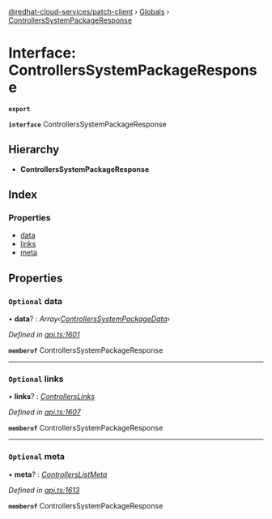 [@redhat-cloud-services/patch-client](../README.md) › [Globals](../globals.md) › [ControllersSystemPackageResponse](controllerssystempackageresponse.md)

# Interface: ControllersSystemPackageResponse

**`export`** 

**`interface`** ControllersSystemPackageResponse

## Hierarchy

* **ControllersSystemPackageResponse**

## Index

### Properties

* [data](controllerssystempackageresponse.md#optional-data)
* [links](controllerssystempackageresponse.md#optional-links)
* [meta](controllerssystempackageresponse.md#optional-meta)

## Properties

### `Optional` data

• **data**? : *Array‹[ControllersSystemPackageData](controllerssystempackagedata.md)›*

*Defined in [api.ts:1601](https://github.com/RedHatInsights/javascript-clients/blob/669b7c5/packages/patch/api.ts#L1601)*

**`memberof`** ControllersSystemPackageResponse

___

### `Optional` links

• **links**? : *[ControllersLinks](controllerslinks.md)*

*Defined in [api.ts:1607](https://github.com/RedHatInsights/javascript-clients/blob/669b7c5/packages/patch/api.ts#L1607)*

**`memberof`** ControllersSystemPackageResponse

___

### `Optional` meta

• **meta**? : *[ControllersListMeta](controllerslistmeta.md)*

*Defined in [api.ts:1613](https://github.com/RedHatInsights/javascript-clients/blob/669b7c5/packages/patch/api.ts#L1613)*

**`memberof`** ControllersSystemPackageResponse
